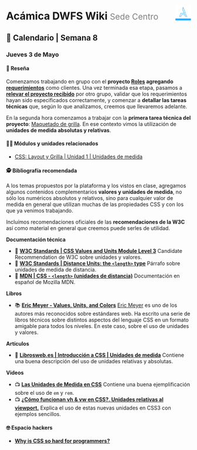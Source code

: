 <link href="/style.css" rel="stylesheet">

<div style="float: right; padding-top: 1.85em;">
  <img style="width: 3em" src="/assets/acamica.jpg">
</div>

# Acámica DWFS Wiki <span style="font-weight: normal; font-size: 0.8em; color: grey;">Sede Centro</span>

## 📅 Calendario | Semana 8

### Jueves 3 de Mayo

#### 🔴 Reseña

Comenzamos trabajando en grupo con el **proyecto [Roles](/roles/roles.md) agregando [requerimientos](/roles/definicion-de-requerimientos.md)** como clientes. Una vez terminada esa etapa, pasamos a **[relevar el proyecto recibido](/roles/01-relevamiento-de-requerimientos.md)** por otro grupo, validar que los requerimientos hayan sido especificados correctamente, y comenzar a **detallar las tareas técnicas** que, según lo que analizamos, creemos que llevaremos adelante.

En la segunda hora comenzamos a trabajar con la **primera tarea técnica del proyecto**: [Maquetado de grilla](/roles/maquetado-de-grilla.md). En ese contexto vimos la utilización de **unidades de medida absolutas y relativas**.

#### 👩‍💻 Módulos y unidades relacionados

* [CSS: Layout y Grilla | Unidad 1 | Unidades de medida](https://www.acamica.com/clases/3987/css-layout-grilla/introduccion-a-unidades-de-medida)

#### 🕵️ Bibliografía recomendada

A los temas propuestos por la plataforma y los vistos en clase, agregamos algunos contenidos complementarios **valores y unidades de medida**, no sólo los numéricos absolutos y relativos, sino para cualquier valor de medida en general que utilizan muchas de las propiedades CSS y con los que ya venimos trabajando.

Incluímos recomendaciones oficiales de las **recomendaciones de la W3C** así como material en general que creemos puede serles de utilidad.

**Documentación técnica**

* 📄&nbsp;<a href="https://www.w3.org/TR/css-values/"                    target="_blank">**W3C Standards | CSS Values and Units Module Level 3**</a>&nbsp;Candidate Recommendation de W3C sobre unidades y valores.
* 📄&nbsp;<a href="https://www.w3.org/TR/css-values/#lengths"            target="_blank">**W3C Standards | Distance Units: the `<length>` type**</a>&nbsp;Párrafo sobre unidades de medida de distancia.
* 📄&nbsp;<a href="https://developer.mozilla.org/es/docs/Web/CSS/length" target="_blank">**MDN | CSS - `<length>` (unidades de distancia)**</a>&nbsp;Documentación en español de Mozilla MDN.

**Libros**

* 📚&nbsp;<a href="http://shop.oreilly.com/product/0636920027621.do">**Eric Meyer - Values, Units, and Colors**</a>&nbsp;[Eric Meyer](https://meyerweb.com/) es uno de los autores más reconocidos sobre estándares web. Ha escrito una serie de libros técnicos sobre distintos aspectos del lenguaje CSS en un formato amigable para todos los niveles. En este caso, sobre el uso de unidades y valores.

**Artículos** 

* 📰&nbsp;<a href="http://librosweb.es/libro/css/capitulo_3/unidades_de_medida.html">**Librosweb.es | Introducción a CSS | Unidades de medida**</a>&nbsp;Contiene una buena descripción del uso de unidades relativas y absolutas.

**Videos**

* 📺&nbsp;<a href="https://www.youtube.com/watch?v=55aWwVGEae4" target="_blank">**Las Unidades de Medida en CSS**</a>&nbsp;Contiene una buena ejemplificación sobre el uso de `em` y `rem`.
* 📺&nbsp;<a href="https://www.youtube.com/watch?v=D6gQJB0D2g8" target="_blank">**¿Cómo funcionan vh & vw en CSS?. Unidades relativas al viewport.**</a>&nbsp;Explica el uso de estas nuevas unidades en CSS3 con ejemplos sencillos.

<!--
#### 🏋 Ejercicios

*  -->

#### 🤓 Espacio hackers

* <a href="https://medium.com/@Cryptacular/why-is-css-so-hard-for-programmers-a10d7e282620" target="_blank">**Why is CSS so hard for programmers?**</a>&nbsp;